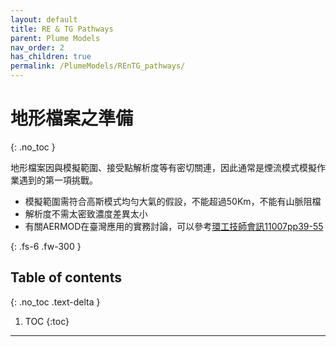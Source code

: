 ```yaml
---
layout: default
title: RE & TG Pathways
parent: Plume Models
nav_order: 2
has_children: true
permalink: /PlumeModels/REnTG_pathways/
---
```


# 地形檔案之準備
{: .no_toc }

地形檔案因與模擬範圍、接受點解析度等有密切關連，因此通常是煙流模式模擬作業遇到的第一項挑戰。
- 模擬範圍需符合高斯模式均勻大氣的假設，不能超過50Km，不能有山脈阻檔
- 解析度不需太密致濃度差異太小
- 有關AERMOD在臺灣應用的實務討論，可以參考[環工技師會訊11007pp39-55](http://www.tpeea.org.tw/upload/news/files/7eea35bc4c7a4189b42566fffe2f2fee.pdf)

{: .fs-6 .fw-300 }

## Table of contents
{: .no_toc .text-delta }

1. TOC
{:toc}

---




